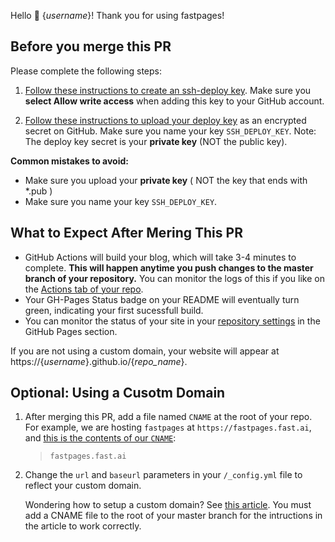 Hello :wave: {_username_}!  Thank you for using fastpages!  

## Before you merge this PR

Please complete the following steps:

1. [Follow these instructions to create an ssh-deploy key](https://developer.github.com/v3/guides/managing-deploy-keys/#deploy-keys).  Make sure you **select Allow write access** when adding this key to your GitHub account.

2. [Follow these instructions to upload your deploy key](https://help.github.com/en/actions/configuring-and-managing-workflows/creating-and-storing-encrypted-secrets#creating-encrypted-secrets) as an encrypted secret on GitHub.  Make sure you name your key `SSH_DEPLOY_KEY`.  Note: The deploy key secret is your **private key** (NOT the public key).

**Common mistakes to avoid:**

- Make sure you upload your **private key** ( NOT the key that ends with *.pub )
- Make sure you name your key `SSH_DEPLOY_KEY`.


## What to Expect After Mering This PR

- GitHub Actions will build your blog, which will take 3-4 minutes to complete.  **This will happen anytime you push changes to the master branch of your repository.**  You can monitor the logs of this if you like on the [Actions tab of your repo](https://github.com/{_username_}/fastpages/{_repo_name_}).
- Your GH-Pages Status badge on your README will eventually turn green, indicating your first sucessfull build.
- You can monitor the status of your site in your [repository settings](https://github.com/{_username_}/{_repo_name_}/settings) in the GitHub Pages section.

If you are not using a custom domain, your website will appear at https://{_username_}.github.io/{_repo_name_}.


## Optional: Using a Cusotm Domain

1. After merging this PR, add a file named `CNAME` at the root of your repo.  For example, we are hosting `fastpages` at `https://fastpages.fast.ai`, and  [this is the contents of our `CNAME`](https://github.com/fastai/fastpages/blob/master/CNAME): 
        
    >`fastpages.fast.ai`


2. Change the `url` and `baseurl` parameters in your `/_config.yml` file to reflect your custom domain. 


    Wondering how to setup a custom domain?  See [this article](https://dev.to/trentyang/how-to-setup-google-domain-for-github-pages-1p58).  You must add a CNAME file to the root of your master branch for the intructions in the article to work correctly.
